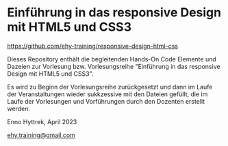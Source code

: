 # Einführung in das responsive Design mit HTML5 und CSS3

https://github.com/ehy-training/responsive-design-html-css

Dieses Repository enthält die begleitenden Hands-On Code Elemente und Dazeien zur Vorlesung bzw. Vorlesungsreihe "Einführung in das responsive Design mit HTML5 und CSS3". 

Es wird zu Beginn der Vorlesungsreihe zurückgesetzt und dann im Laufe der Veranstaltungen wieder sukkzessive mit den Dateien gefüllt, die im Laufe der Vorlesungen und Vorführungen durch den Dozenten erstellt werden. 

Enno Hyttrek,
April 2023

ehy.training@gmail.com
